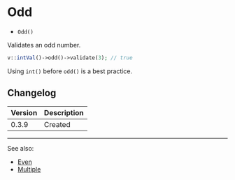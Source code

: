 # Odd

- `Odd()`

Validates an odd number.

```php
v::intVal()->odd()->validate(3); // true
```

Using `int()` before `odd()` is a best practice.

## Changelog

Version | Description
--------|-------------
  0.3.9 | Created

***
See also:

- [Even](Even.md)
- [Multiple](Multiple.md)

